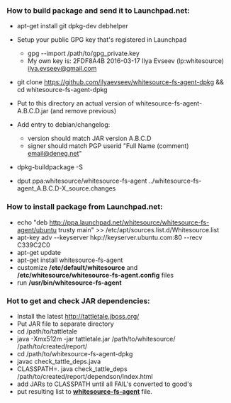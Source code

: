 ### How to build package and send it to Launchpad.net:

* apt-get install git dpkg-dev debhelper

* Setup your public GPG key that's registered in Launchpad
   * gpg --import /path/to/gpg_private.key
   * My own key is: 2FDF8A4B 2016-03-17 Ilya Evseev (lp:whitesource) <ilya.evseev@gmail.com>

* git clone https://github.com/ilyaevseev/whitesource-fs-agent-dpkg && cd whitesource-fs-agent-dpkg

* Put to this directory an actual version of whitesource-fs-agent-A.B.C.D.jar (and remove previous)

* Add entry to debian/changelog:
    * version should match JAR version A.B.C.D
    * signer should match PGP userid "Full Name (comment) <email@deneg.net>"

* dpkg-buildpackage -S

* dput ppa:whitesource/whitesource-fs-agent  ../whitesource-fs-agent_A.B.C.D-X_source.changes

### How to install package from Launchpad.net:

* echo "deb http://ppa.launchpad.net/whitesource/whitesource-fs-agent/ubuntu trusty main" >> /etc/apt/sources.list.d/Whitesource.list
* apt-key adv --keyserver hkp://keyserver.ubuntu.com:80 --recv C339C2C0
* apt-get update
* apt-get install whitesource-fs-agent
* customize **/etc/default/whitesource** and **/etc/whitesource/whitesource-fs-agent.config** files
* run **/usr/bin/whitesource-fs-agent**
 
### Hot to get and check JAR dependencies:

* Install the latest http://tattletale.jboss.org/
* Put JAR file to separate directory
* cd /path/to/tattletale
* java -Xmx512m -jar tattletale.jar /path/to/whitesource/ /path/to/created/report/
* cd /path/to/whitesource-fs-agent-dpkg
* javac check_tattle_deps.java
* CLASSPATH=. java check_tattle_deps /path/to/created/report/dependson/index.html
* add JARs to CLASSPATH until all FAIL's converted to good's
* put resulting list to **[whitesource-fs-agent](whitesource-fs-agent)** file.
